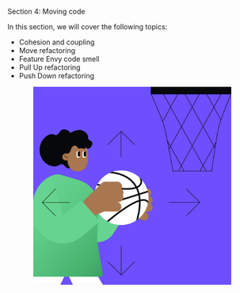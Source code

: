 Section 4: Moving code

In this section, we will cover the following topics:

- Cohesion and coupling
- Move refactoring
- Feature Envy code smell
- Pull Up refactoring
- Push Down refactoring

<p align="center">
    <img src="../../../common/src/main/resources/images/MovingCode/Introduction/moving_code_intro.png" alt="Moving code" width="400"/>
</p>
